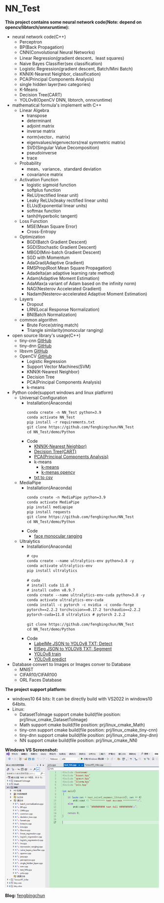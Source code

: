 # NN_Test #
**This project contains some neural network code(Note: depend on opencv/libtorch/onnxruntime):**
- neural network code(C++)
	- Perceptron
	- BP(Back Propagation)
	- CNN(Convolutional Neural Networks)
	- Linear Regression(gradient descent、least squares)
	- Naive Bayes Classifier(sex classification)
	- Logistic Regression(gradient descent, Batch/Mini Batch)
	- KNN(K-Nearest Neighbor, classification)
	- PCA(Principal Components Analysis)
	- single hidden layer(two categories)
	- K-Means
	- Decision Tree(CART)
	- YOLOv8(OpenCV DNN, libtorch, onnxruntime)
- mathematical formula's implement with C++
	- Linear Algebra
		- transpose
		- determinant
		- adjoint matrix
		- inverse matrix
		- norm(vector、matrix)
		- eigenvalues/eigenvectors(real symmetric matrix)
		- SVD(Singular Value Decomposition)
		- pseudoinverse
		- trace
	- Probability
		- mean、variance、standard deviation
		- covariance matrix
	- Activation Function
		- logistic sigmoid function
		- softplus function
		- ReLU(rectified linear unit)
		- Leaky ReLUs(leaky rectified linear units)
		- ELUs(Exponential linear units)
		- softmax function
		- tanh(Hyperbolic tangent)
	- Loss Function
		- MSE(Mean Square Error)
		- Cross-Entropy
	- Optimization
		- BGD(Batch Gradient Descent)
		- SGD(Stochastic Gradient Descent)
		- MBGD(Mini-batch Gradient Descent)
		- SGD with Momentum
		- AdaGrad(Adaptive Gradient)
		- RMSProp(Root Mean Square Propagation)
		- Adadelta(an adaptive learning rate method)
		- Adam(Adaptive Moment Estimation)
		- AdaMax(a variant of Adam based on the infinity norm)
		- NAG(Nesterov Accelerated Gradient)
		- Nadam(Nesterov-accelerated Adaptive Moment Estimation)
	- Layers
		- Dropout
		- LRN(Local Response Normalization)
		- BN(Batch Normalization)
	- common algorithm
		- Brute Force(string match)
		- Triangle similarity(monocular ranging)
- open source library's usage(C++)
	- tiny-cnn [GitHub](https://github.com/nyanp/tiny-cnn)
	- tiny-dnn [GitHub](https://github.com/tiny-dnn/tiny-dnn)
	- libsvm [GitHub](https://github.com/cjlin1/libsvm)
	- OpenCV [GitHub](https://github.com/opencv/opencv)
		- Logistic Regression
		- Support Vector Machines(SVM)
		- KNN(K-Nearest Neighbor)
		- Decision Tree
		- PCA(Principal Components Analysis)
		- k-means
- Python code(support windows and linux platform)
	- Universal Configuration
		- Installation(Anaconda)
			```
			conda create -n NN_Test python=3.9
			conda activate NN_Test
			pip install -r requirements.txt
			git clone https://github.com/fengbingchun/NN_Test
			cd NN_Test/demo/Python
			```
		- Code
			- [KNN(K-Nearest Neighbor)](demo/Python/test_knn_classification.py)
			- [Decision Tree(CART)](demo/Python/test_decision_tree_classification.py)
			- [PCA(Principal Components Analysis)](demo/Python/test_pca.py)
			- k-means
				- [k-means](demo/Python/test_k-means.py)
				- [k-menas opencv](demo/Python/test_k-means_opencv.py)
			- [txt to csv](demo/Python/test_txt_to_csv_convert.py)
	- MediaPipe
		- Installation(Anaconda)
			```
			conda create -n MediaPipe python=3.9
			conda activate MediaPipe
			pip install mediapipe
			pip install requests
			git clone https://github.com/fengbingchun/NN_Test
			cd NN_Test/demo/Python
			```
		- Code
			- [face monocular ranging](demo/Python/test_mediapipe_midas_face_monocular_ranging.py)
	- Ultralytics
		- Installation(Anaconda)
			```
			# cpu
			conda create --name ultralytics-env python=3.8 -y
			conda activate ultralytics-env
			pip install ultralytics

			# cuda
			# install cuda 11.8
			# install cudnn v8.9.7
			conda create --name ultralytics-env-cuda python=3.8 -y
			conda activate ultralytics-env-cuda
			conda install -c pytorch -c nvidia -c conda-forge pytorch==2.2.2 torchvision==0.17.2 torchaudio==2.2.2 pytorch-cuda=11.8 ultralytics # pytorch 2.2.2

			git clone https://github.com/fengbingchun/NN_Test
			cd NN_Test/demo/Python
			```
		- Code
			- [LabelMe JSON to YOLOv8 TXT: Detect](demo/Python/test_labelme2yolov8_detect.py)
			- [EISeg JSON to YOLOV8 TXT: Segment](demo/Python/test_eiseg2yolov8_segment.py)
			- [YOLOv8 train](demo/Python/test_yolov8_train.py)
			- [YOLOv8 predict](demo/Python/test_yolov8_predict.py)
- Database convert to Images or Images conver to Database
	- MNIST
	- CIFAR10/CIFAR100
	- ORL Faces Database

**The project support platform:**
- windows10 64 bits: It can be directly build with VS2022 in windows10 64bits.
- Linux:
	- DatasetToImage support cmake build(file position: prj/linux_cmake_DatasetToImage)
	- Math support cmake build(file position: prj/linux_cmake_Math)
	- tiny-cnn support cmake build(file position: prj/linux_cmake_tiny-cnn)
	- tiny-dnn support cmake build(file position: prj/linux_cmake_tiny-dnn)
	- NN support cmake build(file position: prj/linux_cmake_NN)

**Windows VS Screenshot:**
![](prj/x86_x64_vc12/Screenshot.png)


**Blog:** [fengbingchun](http://blog.csdn.net/fengbingchun/article/category/780354)

